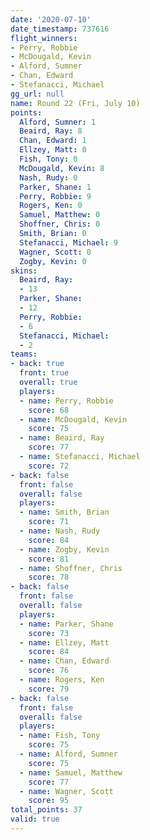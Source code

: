 ```yaml
---
date: '2020-07-10'
date_timestamp: 737616
flight_winners:
- Perry, Robbie
- McDougald, Kevin
- Alford, Sumner
- Chan, Edward
- Stefanacci, Michael
gg_url: null
name: Round 22 (Fri, July 10)
points:
  Alford, Sumner: 1
  Beaird, Ray: 8
  Chan, Edward: 1
  Ellzey, Matt: 0
  Fish, Tony: 0
  McDougald, Kevin: 8
  Nash, Rudy: 0
  Parker, Shane: 1
  Perry, Robbie: 9
  Rogers, Ken: 0
  Samuel, Matthew: 0
  Shoffner, Chris: 0
  Smith, Brian: 0
  Stefanacci, Michael: 9
  Wagner, Scott: 0
  Zogby, Kevin: 0
skins:
  Beaird, Ray:
  - 13
  Parker, Shane:
  - 12
  Perry, Robbie:
  - 6
  Stefanacci, Michael:
  - 2
teams:
- back: true
  front: true
  overall: true
  players:
  - name: Perry, Robbie
    score: 68
  - name: McDougald, Kevin
    score: 75
  - name: Beaird, Ray
    score: 77
  - name: Stefanacci, Michael
    score: 72
- back: false
  front: false
  overall: false
  players:
  - name: Smith, Brian
    score: 71
  - name: Nash, Rudy
    score: 84
  - name: Zogby, Kevin
    score: 81
  - name: Shoffner, Chris
    score: 78
- back: false
  front: false
  overall: false
  players:
  - name: Parker, Shane
    score: 73
  - name: Ellzey, Matt
    score: 84
  - name: Chan, Edward
    score: 76
  - name: Rogers, Ken
    score: 79
- back: false
  front: false
  overall: false
  players:
  - name: Fish, Tony
    score: 75
  - name: Alford, Sumner
    score: 75
  - name: Samuel, Matthew
    score: 77
  - name: Wagner, Scott
    score: 95
total_points: 37
valid: true
---
```

